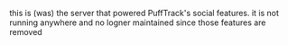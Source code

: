 this is (was) the server that powered PuffTrack's social features. 
it is not running anywhere and no logner maintained since those features are removed
